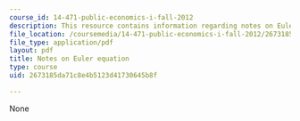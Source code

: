 ```yaml
---
course_id: 14-471-public-economics-i-fall-2012
description: This resource contains information regarding notes on Euler equation.
file_location: /coursemedia/14-471-public-economics-i-fall-2012/2673185da71c8e4b5123d41730645b8f_MIT14_471F12_euler.pdf
file_type: application/pdf
layout: pdf
title: Notes on Euler equation
type: course
uid: 2673185da71c8e4b5123d41730645b8f

---
```

None